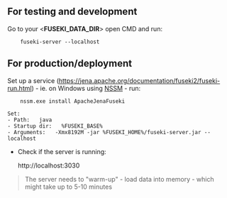 ## For testing and development

Go to your <**FUSEKI_DATA_DIR**> open CMD and run:
    
        fuseki-server --localhost

## For production/deployment 

Set up a service (https://jena.apache.org/documentation/fuseki2/fuseki-run.html) - ie. on Windows using [NSSM](https://nssm.cc/) - run:

        nssm.exe install ApacheJenaFuseki

    Set:
    - Path:   java
    - Startup dir:   %FUSEKI_BASE%
    - Arguments:   -Xmx8192M -jar %FUSEKI_HOME%/fuseki-server.jar --localhost
   
* Check if the server is running:
    
    http://localhost:3030

> The server needs to "warm-up" - load data into memory - which might take up to 5-10 minutes
